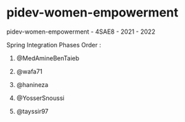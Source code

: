 # pidev-women-empowerment
pidev-women-empowerment - 4SAE8  - 2021 - 2022 

Spring Integration Phases Order : 


1. @MedAmineBenTaieb

2. @wafa71

3. @hanineza

4. @YosserSnoussi

5. @tayssir97
